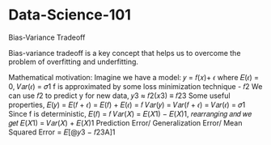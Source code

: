 # Data-Science-101

Bias-Variance Tradeoff

Bias-variance tradeoff is a key concept that helps us to overcome the problem of
overfitting and underfitting.

Mathematical motivation:
Imagine we have a model: 𝑦 = 𝑓(𝑥)+ 𝜖 where 𝐸(𝜖) = 0, 𝑉𝑎𝑟(𝜖) = 𝜎1
f is approximated by some loss minimization technique - 𝑓2
We can use 𝑓2 to predict y for new data, 𝑦3 ≈ 𝑓2(𝑥3) ≡ 𝑓23
Some useful properties,
𝐸(𝑦) = 𝐸(𝑓 + 𝜖) = 𝐸(𝑓) + 𝐸(𝜖) = 𝑓
𝑉𝑎𝑟(𝑦) = 𝑉𝑎𝑟(𝑓 + 𝜖) = 𝑉𝑎𝑟(𝜖) = 𝜎1
Since f is deterministic, 𝐸(𝑓) = 𝑓
𝑉𝑎𝑟(𝑋) = 𝐸(𝑋1) − 𝐸(𝑋)1, 𝑟𝑒𝑎𝑟𝑟𝑎𝑛𝑔𝑖𝑛𝑔 𝑎𝑛𝑑 𝑤𝑒 𝑔𝑒𝑡 𝐸(𝑋1) = 𝑉𝑎𝑟(𝑋) + 𝐸(𝑋)1
Prediction Error/ Generalization Error/ Mean Squared Error = 𝐸[@𝑦3 − 𝑓23A]1
